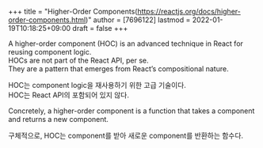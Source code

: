 +++
title = "Higher-Order Components(<https://reactjs.org/docs/higher-order-components.html>)"
author = [7696122]
lastmod = 2022-01-19T10:18:25+09:00
draft = false
+++

A higher-order component (HOC) is an advanced technique in React for reusing component logic.  
HOCs are not part of the React API, per se.  
They are a pattern that emerges from React’s compositional nature.  

HOC는 component logic을 재사용하기 위한 고급 기술이다.  
HOC는 React API의 포함되어 있지 않다.  

Concretely, a higher-order component is a function that takes a component and returns a new component.  

구체적으로, HOC는 component를 받아 새로운 component를 반환하는 함수다.
